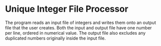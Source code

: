 # Unique Integer File Processor
The program reads an input file of integers and writes them onto an output file that the user creates. Both the input and output file have one number per line, ordered in numerical value. The output file also excludes any duplicated numbers originally inside the input file. 

